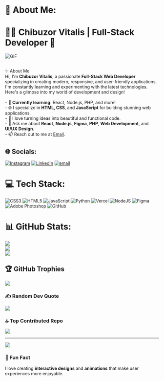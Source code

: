 # 💫 About Me:

# 👨‍💻 Chibuzor Vitalis | Full-Stack Developer 🚀<br>

![GIF](https://github.com/user-attachments/assets/fb035253-7cf2-43e2-9818-61c89bc4916c)

<br> ✨ About Me<br>Hi, I'm **Chibuzor Vitalis**, a passionate **Full-Stack Web Developer** specializing in creating modern, responsive, and user-friendly applications. I'm constantly learning and experimenting with the latest technologies. Here's a glimpse into my world of development and design!<br><br>- 🌱 **Currently learning**: React, Node.js, PHP, and more!<br>- 🌐 I specialize in **HTML, CSS**, and **JavaScript** for building stunning web applications.<br>- 🔧 I love turning ideas into beautiful and functional code.<br>- 💬 Ask me about **React**, **Node.js**, **Figma**, **PHP**, **Web Development**, and **UI/UX Design**.<br>- 📫 Reach out to me at [Email](vitalisugorji1@gmail.com).

## 🌐 Socials:

[![Instagram](https://img.shields.io/badge/Instagram-%23E4405F.svg?logo=Instagram&logoColor=white)](https://instagram.com/blackboi_joy) [![LinkedIn](https://img.shields.io/badge/LinkedIn-%230077B5.svg?logo=linkedin&logoColor=white)](https://linkedin.com/in/https://www.linkedin.com/in/ugorji30/) [![email](https://img.shields.io/badge/Email-D14836?logo=gmail&logoColor=white)](mailto:vitalisugorji1@gmail.com)

# 💻 Tech Stack:

![CSS3](https://img.shields.io/badge/css3-%231572B6.svg?style=for-the-badge&logo=css3&logoColor=white) ![HTML5](https://img.shields.io/badge/html5-%23E34F26.svg?style=for-the-badge&logo=html5&logoColor=white) ![JavaScript](https://img.shields.io/badge/javascript-%23323330.svg?style=for-the-badge&logo=javascript&logoColor=%23F7DF1E) ![Python](https://img.shields.io/badge/python-3670A0?style=for-the-badge&logo=python&logoColor=ffdd54) ![Vercel](https://img.shields.io/badge/vercel-%23000000.svg?style=for-the-badge&logo=vercel&logoColor=white) ![NodeJS](https://img.shields.io/badge/node.js-6DA55F?style=for-the-badge&logo=node.js&logoColor=white) ![Figma](https://img.shields.io/badge/figma-%23F24E1E.svg?style=for-the-badge&logo=figma&logoColor=white) ![Adobe Photoshop](https://img.shields.io/badge/adobe%20photoshop-%2331A8FF.svg?style=for-the-badge&logo=adobe%20photoshop&logoColor=white) ![GitHub](https://img.shields.io/badge/github-%23121011.svg?style=for-the-badge&logo=github&logoColor=white)

# 📊 GitHub Stats:

![](https://github-readme-stats.vercel.app/api?username=vitalis011&theme=dark&hide_border=false&include_all_commits=true&count_private=false)<br/>
![](https://nirzak-streak-stats.vercel.app/?user=vitalis011&theme=dark&hide_border=false)<br/>
![](https://github-readme-stats.vercel.app/api/top-langs/?username=vitalis011&theme=dark&hide_border=false&include_all_commits=true&count_private=false&layout=compact)

## 🏆 GitHub Trophies

![](https://github-profile-trophy.vercel.app/?username=vitalis011&theme=radical&no-frame=false&no-bg=true&margin-w=4)

### ✍️ Random Dev Quote

![](https://quotes-github-readme.vercel.app/api?type=vetical&theme=radical)

### 🔝 Top Contributed Repo

![](https://github-contributor-stats.vercel.app/api?username=vitalis011&limit=5&theme=dark&combine_all_yearly_contributions=true)

---

[![](https://visitcount.itsvg.in/api?id=vitalis011&icon=0&color=0)](https://visitcount.itsvg.in)

### 🌟 Fun Fact

I love creating **interactive designs** and **animations** that make user experiences more enjoyable.
